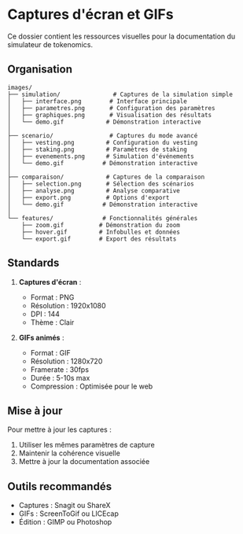 # Captures d'écran et GIFs

Ce dossier contient les ressources visuelles pour la documentation du simulateur de tokenomics.

## Organisation

```
images/
├── simulation/               # Captures de la simulation simple
│   ├── interface.png        # Interface principale
│   ├── parametres.png       # Configuration des paramètres
│   ├── graphiques.png       # Visualisation des résultats
│   └── demo.gif            # Démonstration interactive
│
├── scenario/                # Captures du mode avancé
│   ├── vesting.png         # Configuration du vesting
│   ├── staking.png         # Paramètres de staking
│   ├── evenements.png      # Simulation d'événements
│   └── demo.gif           # Démonstration interactive
│
├── comparaison/            # Captures de la comparaison
│   ├── selection.png       # Sélection des scénarios
│   ├── analyse.png         # Analyse comparative
│   ├── export.png          # Options d'export
│   └── demo.gif           # Démonstration interactive
│
└── features/              # Fonctionnalités générales
    ├── zoom.gif          # Démonstration du zoom
    ├── hover.gif         # Infobulles et données
    └── export.gif        # Export des résultats
```

## Standards

1. **Captures d'écran** :
   - Format : PNG
   - Résolution : 1920x1080
   - DPI : 144
   - Thème : Clair

2. **GIFs animés** :
   - Format : GIF
   - Résolution : 1280x720
   - Framerate : 30fps
   - Durée : 5-10s max
   - Compression : Optimisée pour le web

## Mise à jour

Pour mettre à jour les captures :
1. Utiliser les mêmes paramètres de capture
2. Maintenir la cohérence visuelle
3. Mettre à jour la documentation associée

## Outils recommandés

- Captures : Snagit ou ShareX
- GIFs : ScreenToGif ou LICEcap
- Édition : GIMP ou Photoshop 